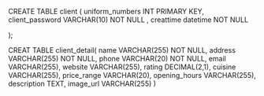 CREATE TABLE client (
    uniform_numbers INT PRIMARY KEY,
    client_password VARCHAR(10) NOT NULL ,
    creattime datetime NOT NULL

);

CREAT TABLE client_detail(
    name VARCHAR(255) NOT NULL,
    address VARCHAR(255) NOT NULL,
    phone VARCHAR(20) NOT NULL,
    email VARCHAR(255),
    website VARCHAR(255),
    rating DECIMAL(2,1),
    cuisine VARCHAR(255),
    price_range VARCHAR(20),
    opening_hours VARCHAR(255),
    description TEXT,
    image_url VARCHAR(255)
)